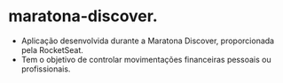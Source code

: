 # maratona-discover.
- Aplicação desenvolvida durante a  Maratona Discover, proporcionada pela RocketSeat.
- Tem o objetivo de controlar movimentações financeiras pessoais ou profissionais.
